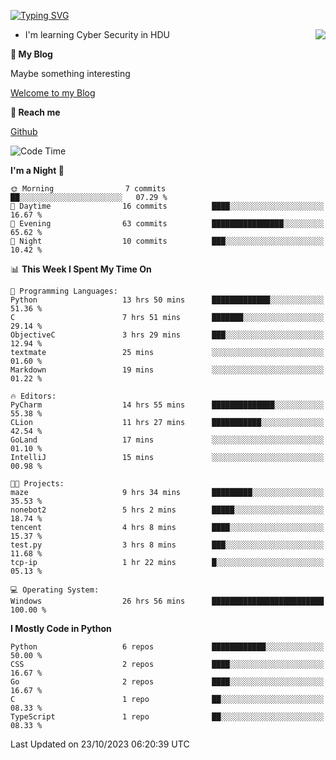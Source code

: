 [![Typing SVG](https://readme-typing-svg.herokuapp.com?font=Fira+Code&pause=1000&random=false&width=450&height=60&lines=Hello+%F0%9F%91%8B%F0%9F%8F%BB;I'm+JBNRZ)](https://git.io/typing-svg)

<a href="#">
  <img align="right" src="https://github-readme-stats.vercel.app/api?username=JBNRZ&show_icons=true&bg_color=15,f2f7fd,E0EAFC" />
</a>

- I'm learning Cyber Security in HDU

 **🌱 My Blog**

Maybe something interesting

[Welcome to my Blog](https://jbnrz.com.cn/)

 **💬 Reach me** 

[Github](https://github.com/JBNRZ)


<!--START_SECTION:waka-->
![Code Time](http://img.shields.io/badge/Code%20Time-39%20hrs%2053%20mins-blue)

**I'm a Night 🦉** 

```text
🌞 Morning                7 commits           ██░░░░░░░░░░░░░░░░░░░░░░░   07.29 % 
🌆 Daytime                16 commits          ████░░░░░░░░░░░░░░░░░░░░░   16.67 % 
🌃 Evening                63 commits          ████████████████░░░░░░░░░   65.62 % 
🌙 Night                  10 commits          ███░░░░░░░░░░░░░░░░░░░░░░   10.42 % 
```


📊 **This Week I Spent My Time On** 

```text
💬 Programming Languages: 
Python                   13 hrs 50 mins      █████████████░░░░░░░░░░░░   51.36 % 
C                        7 hrs 51 mins       ███████░░░░░░░░░░░░░░░░░░   29.14 % 
ObjectiveC               3 hrs 29 mins       ███░░░░░░░░░░░░░░░░░░░░░░   12.94 % 
textmate                 25 mins             ░░░░░░░░░░░░░░░░░░░░░░░░░   01.60 % 
Markdown                 19 mins             ░░░░░░░░░░░░░░░░░░░░░░░░░   01.22 % 

🔥 Editors: 
PyCharm                  14 hrs 55 mins      ██████████████░░░░░░░░░░░   55.38 % 
CLion                    11 hrs 27 mins      ███████████░░░░░░░░░░░░░░   42.54 % 
GoLand                   17 mins             ░░░░░░░░░░░░░░░░░░░░░░░░░   01.10 % 
IntelliJ                 15 mins             ░░░░░░░░░░░░░░░░░░░░░░░░░   00.98 % 

🐱‍💻 Projects: 
maze                     9 hrs 34 mins       █████████░░░░░░░░░░░░░░░░   35.53 % 
nonebot2                 5 hrs 2 mins        █████░░░░░░░░░░░░░░░░░░░░   18.74 % 
tencent                  4 hrs 8 mins        ████░░░░░░░░░░░░░░░░░░░░░   15.37 % 
test.py                  3 hrs 8 mins        ███░░░░░░░░░░░░░░░░░░░░░░   11.68 % 
tcp-ip                   1 hr 22 mins        █░░░░░░░░░░░░░░░░░░░░░░░░   05.13 % 

💻 Operating System: 
Windows                  26 hrs 56 mins      █████████████████████████   100.00 % 
```

**I Mostly Code in Python** 

```text
Python                   6 repos             ████████████░░░░░░░░░░░░░   50.00 % 
CSS                      2 repos             ████░░░░░░░░░░░░░░░░░░░░░   16.67 % 
Go                       2 repos             ████░░░░░░░░░░░░░░░░░░░░░   16.67 % 
C                        1 repo              ██░░░░░░░░░░░░░░░░░░░░░░░   08.33 % 
TypeScript               1 repo              ██░░░░░░░░░░░░░░░░░░░░░░░   08.33 % 
```




 Last Updated on 23/10/2023 06:20:39 UTC
<!--END_SECTION:waka-->
